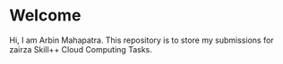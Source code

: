 # Welcome
Hi,
I am Arbin Mahapatra.
This repository is to store my submissions for zairza Skill++ Cloud Computing Tasks.
